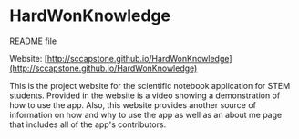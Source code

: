 HardWonKnowledge
================
README file

Website:  [http://sccapstone.github.io/HardWonKnowledge](http://sccapstone.github.io/HardWonKnowledge)

This is the project website for the scientific notebook application for STEM students. Provided in the website is a video showing a demonstration of how to use the app. Also, this website provides another source of information on how and why to use the app as well as an about me page that includes all of the app's contributors. 
